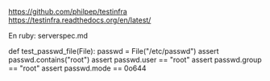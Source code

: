 https://github.com/philpep/testinfra
https://testinfra.readthedocs.org/en/latest/

En ruby: serverspec.md

def test_passwd_file(File):
    passwd = File("/etc/passwd")
    assert passwd.contains("root")
    assert passwd.user == "root"
    assert passwd.group == "root"
    assert passwd.mode == 0o644
